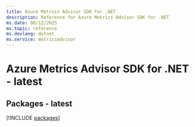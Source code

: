 ```yaml
---
title: Azure Metrics Advisor SDK for .NET
description: Reference for Azure Metrics Advisor SDK for .NET
ms.date: 06/12/2025
ms.topic: reference
ms.devlang: dotnet
ms.service: metricsadvisor
---
```

# Azure Metrics Advisor SDK for .NET - latest
## Packages - latest
[!INCLUDE [packages](metrics-advisor-index.md)]